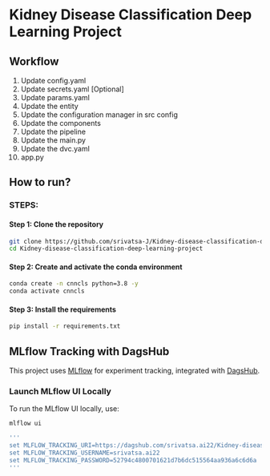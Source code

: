 # Kidney Disease Classification Deep Learning Project

## Workflow

1. Update config.yaml
2. Update secrets.yaml [Optional]
3. Update params.yaml
4. Update the entity
5. Update the configuration manager in src config
6. Update the components
7. Update the pipeline
8. Update the main.py
9. Update the dvc.yaml
10. app.py

## How to run?

### STEPS:

#### Step 1: Clone the repository

```bash
git clone https://github.com/srivatsa-J/Kidney-disease-classification-deep-learning-project
cd Kidney-disease-classification-deep-learning-project
```

#### Step 2: Create and activate the conda environment

```bash
conda create -n cnncls python=3.8 -y
conda activate cnncls
```

#### Step 3: Install the requirements

```bash
pip install -r requirements.txt
```

## MLflow Tracking with DagsHub

This project uses [MLflow](https://mlflow.org/) for experiment tracking, integrated with [DagsHub](https://dagshub.com/).

### Launch MLflow UI Locally

To run the MLflow UI locally, use:

```bash
mlflow ui

'''
set MLFLOW_TRACKING_URI=https://dagshub.com/srivatsa.ai22/Kidney-disease-classification-deep-learning-project.mlflow
set MLFLOW_TRACKING_USERNAME=srivatsa.ai22
set MLFLOW_TRACKING_PASSWORD=52794c4800701621d7b6dc515564aa936a6c6d6a
'''
